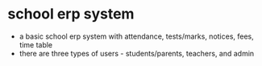 # school erp system

- a basic school erp system with attendance, tests/marks, notices, fees, time table 
- there are three types of users - students/parents, teachers, and admin

